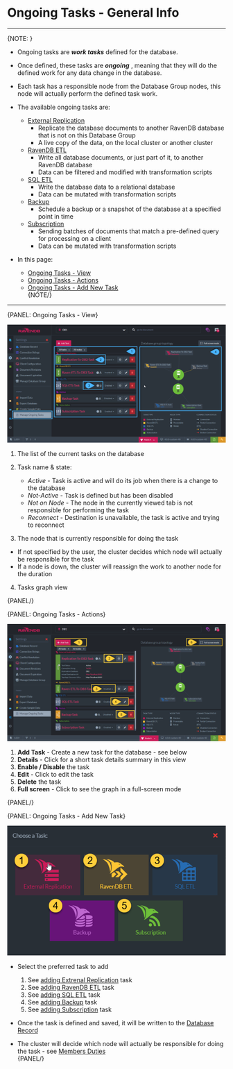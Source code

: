 ﻿# Ongoing Tasks - General Info
---

{NOTE: }

* Ongoing tasks are ***work tasks*** defined for the database.  
* Once defined, these tasks are ***ongoing*** , meaning that they will do the defined work for any data change in the database.  
* Each task has a responsible node from the Database Group nodes, this node will actually perform the defined task work.  
* The available ongoing tasks are:  
  * [External Replication](../../../../studio/database/tasks/ongoing-tasks/external-replication-task)  
      * Replicate the database documents to another RavenDB database that is not on this Database Group  
      * A live copy of the data, on the local cluster or another cluster  
  * [RavenDB ETL](../../../../studio/database/tasks/ongoing-tasks/ravendb-etl-task)  
      * Write all database documents, or just part of it, to another RavenDB database  
      * Data can be filtered and modified with transformation scripts  
  * [SQL ETL](../../../todo-update-me-later)  
      * Write the database data to a relational database  
      * Data can be mutated with transformation scripts  
  * [Backup](../../../../studio/database/tasks/ongoing-tasks/backup-task)  
      * Schedule a backup or a snapshot of the database at a specified point in time  
  * [Subscription](../../../todo-update-me-later)  
      * Sending batches of documents that match a pre-defined query for processing on a client  
      * Data can be mutated with transformation scripts  

* In this page:  
  * [Ongoing Tasks - View](../../../../studio/database/tasks/ongoing-tasks/general-info#ongoing-tasks---view)  
  * [Ongoing Tasks - Actions](../../../../studio/database/tasks/ongoing-tasks/general-info#ongoing-tasks---actions)  
  * [Ongoing Tasks - Add New Task](../../../../studio/database/tasks/ongoing-tasks/general-info#ongoing-tasks---add-new-task)  
{NOTE/}

---

{PANEL: Ongoing Tasks - View}

![Figure 1. Ongoing Tasks View](images/ongoing-tasks-general-1.png "Ongoing Tasks List for databases DB1")

1. The list of the current tasks on the database  

2. Task name & state:  
   * _Active_ - Task is active and will do its job when there is a change to the database  
   * _Not-Active_ - Task is defined but has been disabled  
   * _Not on Node_ - The node in the currently viewed tab is not responsible for performing the task  
   * _Reconnect_ - Destination is unavailable, the task is active and trying to reconnect  

3. The node that is currently responsible for doing the task  
  * If not specified by the user, the cluster decides which node will actually be responsible for the task
  * If a node is down, the cluster will reassign the work to another node for the duration  

4. Tasks graph view  

{PANEL/}

{PANEL: Ongoing Tasks - Actions}

![Figure 2. Ongoing Tasks Actions](images/ongoing-tasks-general-2.png "Ongoing Tasks - Actions")

1. **Add Task** - Create a new task for the database - see below  
2. **Details** - Click for a short task details summary in this view  
3. **Enable / Disable** the task  
4. **Edit** - Click to edit the task  
5. **Delete** the task  
6. **Full screen** - Click to see the graph in a full-screen mode  

{PANEL/}

{PANEL: Ongoing Tasks - Add New Task}

![Figure 3. Ongoing Tasks New Task](images/ongoing-tasks-general-3.png "Add Ongoing Task")

* Select the preferred task to add  
  1. See [adding Extrenal Replication](../../../../studio/database/tasks/ongoing-tasks/external-replication-task) task  
  2. See [adding RavenDB ETL](../../../../studio/database/tasks/ongoing-tasks/ravendb-etl-task) task  
  3. See [adding SQL ETL](../../../todo-update-me-later) task  
  4. See [adding Backup](../../../../studio/database/tasks/ongoing-tasks/backup-task) task  
  5. See [adding Subscription](../../../todo-update-me-later) task  

* Once the task is defined and saved, it will be written to the [Database Record](../../../../studio/database/settings/database-record)  

* The cluster will decide which node will actually be responsible for doing the task - see [Members Duties](../../../../studio/database/settings/manage-database-group#database-group-topology---members-duties)  
{PANEL/}
